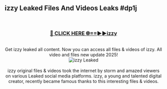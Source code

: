 ## izzy Leaked Files And Videos Leaks #dp1j
<br>
<div align="center">
<h3><a href="https://watchclip.my.id/izzy" rel="nofollow">🔴 CLICK HERE 🌐==►►izzy</a></h3>
<br>
Get izzy leaked all content. Now you can access all files & videos of izzy. All video and files new update 2025!
<br>
<a href="https://watchclip.my.id/izzy" rel="nofollow" data-target="animated-image.originalLink"><img src="https://i.ibb.co.com/WyWwxjT/player-gif2.gif" alt="izzy Leaked" style="max-width: 100%; display: inline-block;" data-target="animated-image.originalImage"></a>
<br><br>
izzy original files & videos took the internet by storm and amazed viewers on various Leaked social media platforms. izzy, a young and talented digital creator, recently became famous thanks to this interesting files & videos.
</div>
<br>